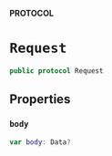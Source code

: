 **PROTOCOL**

# `Request`

```swift
public protocol Request
```

## Properties
### `body`

```swift
var body: Data?
```
